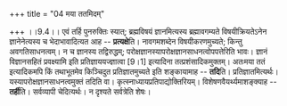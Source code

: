 +++
title = "04 मया ततमिदम्"

+++
।।9.4।। एवं तर्हि पुनरुक्तिः स्यात्; ब्रह्मविषयं ज्ञानमित्यस्य
ब्रह्मावगम्यते विषयीक्रियतेऽनेन ज्ञानेनेत्यस्य च भेदाभावादित्यत आह --
**प्रत्यक्षे**ति। नावगमशब्देन विषयीकरणमुच्यते; किन्तु अवगतिसाधनत्वम्। न
च ज्ञानस्य तद्विरुद्धम्; परोक्षज्ञानस्यापरोक्षज्ञानसाधनत्वोपपत्तेरिति
भावः। ज्ञानं विज्ञानसहितं प्रवक्ष्यामि इति प्रतिज्ञाययज्ज्ञात्वा \[9।1\]
इत्यादिना तत्प्रशंसादिकमुक्तम्। अतःमया ततं इत्यादिकमपि किं तथाभूतमेव
किञ्चिदुत प्रतिज्ञातमुच्यते इति शङ्कायामाह -- **तदि**ति।
प्रतिज्ञातमित्यर्थः। यस्यापरोक्षज्ञानसाधनत्वमुक्तं तदिति वा।
कृत्स्नाध्यायप्रतिपाद्योक्तिरियम्। विशेषणवैयर्थ्यमाशङ्क्याह --
**तर्ही**ति। सर्वव्यापी चेदित्यर्थः। न दृश्यते सर्वत्रेति शेषः।
